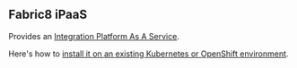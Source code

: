 ## Fabric8 iPaaS

Provides an [Integration Platform As A Service](http://fabric8.io/guide/ipaas.html).

Here's how to [install it on an existing Kubernetes or OpenShift environment](http://fabric8.io/guide/fabric8OnOpenShift.html).
